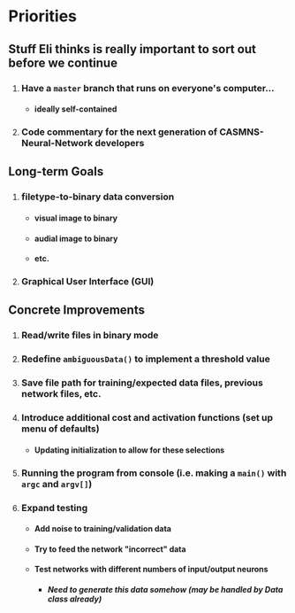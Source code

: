 # Priorities
## Stuff Eli thinks is really important to sort out before we continue
1. ### Have a `master` branch that runs on everyone's computer...
	* #### ideally self-contained
2. ### Code commentary for the next generation of CASMNS-Neural-Network developers

## Long-term Goals
1. ### filetype-to-binary data conversion
	* #### visual image to binary
	* #### audial image to binary
	* #### etc.
2. ### Graphical User Interface (GUI)

## Concrete Improvements
1. ### Read/write files in binary mode
2. ### Redefine `ambiguousData()` to implement a threshold value
3. ### Save file path for training/expected data files, previous network files, etc.
4. ### Introduce additional cost and activation functions (set up menu of defaults)
	* #### Updating initialization to allow for these selections
5. ### Running the program from console (i.e. making a `main()` with `argc` and `argv[]`)
6. ### Expand testing
	* #### Add noise to training/validation data
	* #### Try to feed the network "incorrect" data
	* #### Test networks with different numbers of input/output neurons
		* ##### Need to generate this data somehow (may be handled by Data class already)
